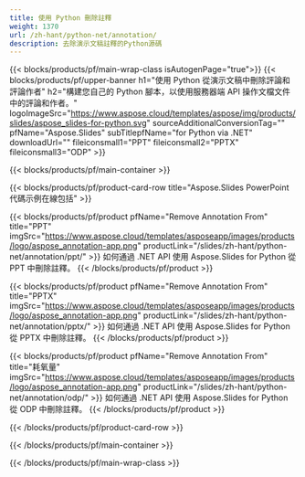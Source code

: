 ```yaml
---
title: 使用 Python 刪除註釋
weight: 1370
url: /zh-hant/python-net/annotation/
description: 去除演示文稿註釋的Python源碼
---
```


{{< blocks/products/pf/main-wrap-class isAutogenPage="true">}}
{{< blocks/products/pf/upper-banner h1="使用 Python 從演示文稿中刪除評論和評論作者" h2="構建您自己的 Python 腳本，以使用服務器端 API 操作文檔文件中的評論和作者。" logoImageSrc="https://www.aspose.cloud/templates/aspose/img/products/slides/aspose_slides-for-python.svg" sourceAdditionalConversionTag="" pfName="Aspose.Slides" subTitlepfName="for Python via .NET" downloadUrl="" fileiconsmall1="PPT" fileiconsmall2="PPTX" fileiconsmall3="ODP" >}}

{{< blocks/products/pf/main-container >}}

{{< blocks/products/pf/product-card-row title="Aspose.Slides PowerPoint 代碼示例在線包括" >}}

{{< blocks/products/pf/product pfName="Remove Annotation From" title="PPT" imgSrc="https://www.aspose.cloud/templates/asposeapp/images/products/logo/aspose_annotation-app.png" productLink="/slides/zh-hant/python-net/annotation/ppt/" >}}
如何通過 .NET API 使用 Aspose.Slides for Python 從 PPT 中刪除註釋。
{{< /blocks/products/pf/product >}}

{{< blocks/products/pf/product pfName="Remove Annotation From" title="PPTX" imgSrc="https://www.aspose.cloud/templates/asposeapp/images/products/logo/aspose_annotation-app.png" productLink="/slides/zh-hant/python-net/annotation/pptx/" >}}
如何通過 .NET API 使用 Aspose.Slides for Python 從 PPTX 中刪除註釋。
{{< /blocks/products/pf/product >}}

{{< blocks/products/pf/product pfName="Remove Annotation From" title="耗氧量" imgSrc="https://www.aspose.cloud/templates/asposeapp/images/products/logo/aspose_annotation-app.png" productLink="/slides/zh-hant/python-net/annotation/odp/" >}}
如何通過 .NET API 使用 Aspose.Slides for Python 從 ODP 中刪除註釋。
{{< /blocks/products/pf/product >}}

{{< /blocks/products/pf/product-card-row >}}

{{< /blocks/products/pf/main-container >}}
    
{{< /blocks/products/pf/main-wrap-class >}}